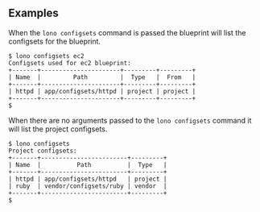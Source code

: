 ## Examples

When the `lono configsets` command is passed the blueprint will list the configsets for the blueprint.

    $ lono configsets ec2
    Configsets used for ec2 blueprint:
    +-------+----------------------+---------+---------+
    | Name  |         Path         |  Type   |  From   |
    +-------+----------------------+---------+---------+
    | httpd | app/configsets/httpd | project | project |
    +-------+----------------------+---------+---------+
    $

When there are no arguments passed to the `lono configsets` command it will list the project configsets.

    $ lono configsets
    Project configsets:
    +-------+------------------------+---------+
    | Name  |          Path          |  Type   |
    +-------+------------------------+---------+
    | httpd | app/configsets/httpd   | project |
    | ruby  | vendor/configsets/ruby | vendor  |
    +-------+------------------------+---------+
    $